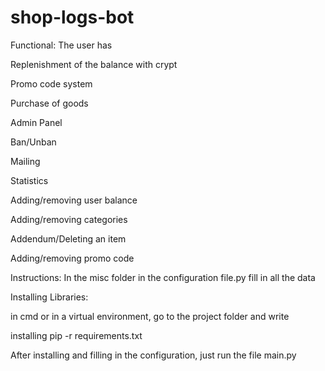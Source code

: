 # shop-logs-bot

Functional:
The user has

Replenishment of the balance with crypt

Promo code system

Purchase of goods

Admin Panel

Ban/Unban

Mailing

Statistics

Adding/removing user balance

Adding/removing categories

Addendum/Deleting an item

Adding/removing promo code

Instructions:
In the misc folder in the configuration file.py fill in all the data

Installing Libraries:

in cmd or in a virtual environment, go to the project folder and write

installing pip -r requirements.txt

After installing and filling in the configuration, just run the file main.py

